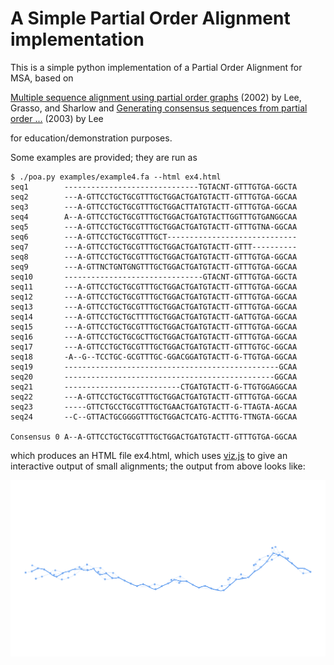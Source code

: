 # A Simple Partial Order Alignment implementation

This is a simple python implementation of a Partial Order Alignment for MSA,
based on

[Multiple sequence alignment using partial order graphs](http://bioinformatics.oxfordjournals.org/content/18/3/452.short) (2002) by Lee, Grasso, and Sharlow 
 and
[Generating consensus sequences from partial order ...](http://bioinformatics.oxfordjournals.org/content/19/8/999.short) (2003) by Lee

for education/demonstration purposes.

Some examples are provided; they are run as

```
$ ./poa.py examples/example4.fa --html ex4.html
seq1		------------------------------TGTACNT-GTTTGTGA-GGCTA
seq2		---A-GTTCCTGCTGCGTTTGCTGGACTGATGTACTT-GTTTGTGA-GGCAA
seq3		---A-GTTCCTGCTGCGTTTGCTGGACTTATGTACTT-GTTTGTGA-GGCAA
seq4		A--A-GTTCCTGCTGCGTTTGCTGGACTGATGTACTTGGTTTGTGANGGCAA
seq5		---A-GTTCCTGCTGCGTTTGCTGGACTGATGTACTT-GTTTGTNA-GGCAA
seq6		---A-GTTCCTGCTGCGTTTGCT-----------------------------
seq7		---A-GTTCCTGCTGCGTTTGCTGGACTGATGTACTT-GTTT----------
seq8		---A-GTTCCTGCTGCGTTTGCTGGACTGATGTACTT-GTTTGTGA-GGCAA
seq9		---A-GTTNCTGNTGNGTTTGCTGGACTGATGTACTT-GTTTGTGA-GGCAA
seq10		-------------------------------GTACNT-GTTTGTGA-GGCTA
seq11		---A-GTTCCTGCTGCGTTTGCTGGACTGATGTACTT-GTTTGTGA-GGCAA
seq12		---A-GTTCCTGCTGCGTTTGCTGGACTGATGTACTT-GTTTGTGA-GGCAA
seq13		---A-GTTCCTGCTGCGTTTGCTGGACTGATGTACTT-GTTTGTGA-GGCAA
seq14		---A-GTTCCTGCTGCTTTTGCTGGACTGATGTACTT-GATTGTGA-GGCAA
seq15		---A-GTTCCTGCTGCGTTTGCTGGACTGATGTACTT-GTTTGTGA-GGCAA
seq16		---A-GTTCCTGCTGCGCTTGCTGGACTGATGTACTT-GTTTGTGA-GGCAA
seq17		---A-GTTCCTGCTGCGTTTGCTGGACTGATGTACTT-GTTTGTGC-GGCAA
seq18		-A--G--TCCTGC-GCGTTTGC-GGACGGATGTACTT-G-TTGTGA-GGCAA
seq19		------------------------------------------------GCAA
seq20		-----------------------------------------------GGCAA
seq21		--------------------------CTGATGTACTT-G-TTGTGGAGGCAA
seq22		---A-GTTCCTGCTGCGTTTGCTGGACTGATGTACTT-GTTTGTGA-GGCAA
seq23		-----GTTCTGCCTGCGTTTGCTGAACTGATGTACTT-G-TTAGTA-AGCAA
seq24		--C--GTTACTGCGGGGTTTGCTGGACTCATG-ACTTTG-TTNGTA-GGCAA

Consensus 0	A--A-GTTCCTGCTGCGTTTGCTGGACTGATGTACTT-GTTTGTGA-GGCAA
```

which produces an HTML file ex4.html, which uses [viz.js](http://visjs.org/)
to give an interactive output of small alignments; the output from above looks
like:

![Example 4 Output](imgs/screenshot.png  "Example 4 Output")
